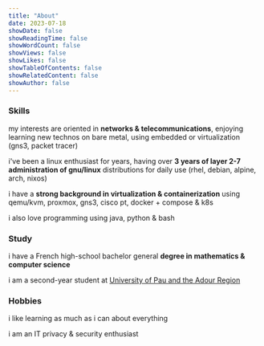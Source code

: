 ```yaml
---
title: "About"
date: 2023-07-18
showDate: false
showReadingTime: false
showWordCount: false
showViews: false
showLikes: false
showTableOfContents: false
showRelatedContent: false
showAuthor: false
---
```


### Skills

my interests are oriented in **networks & telecommunications**, enjoying learning new technos on bare metal, using embedded or virtualization (gns3, packet tracer)

i've been a linux enthusiast for years, having over **3 years of layer 2-7 administration of gnu/linux** distributions for daily use (rhel, debian, alpine, arch, nixos)

i have a **strong background in virtualization & containerization** using qemu/kvm, proxmox, gns3, cisco pt, docker + compose & k8s

i also love programming using java, python & bash

### Study

i have a French high-school bachelor general **degree in mathematics & computer science**

i am a second-year student at [University of Pau and the Adour Region](https://www.univ-pau.fr/en/home.html)

### Hobbies

i like learning as much as i can about everything

i am an IT privacy & security enthusiast